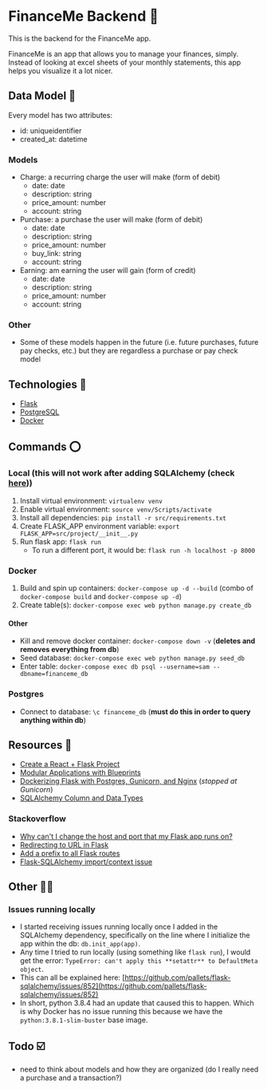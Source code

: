 # FinanceMe Backend 💸

This is the backend for the FinanceMe app.

FinanceMe is an app that allows you to manage your finances, simply. Instead of looking at excel sheets of your monthly statements, this app helps you visualize it a lot nicer.

## Data Model 💽

Every model has two attributes:

- id: uniqueidentifier
- created_at: datetime

### Models

- Charge: a recurring charge the user will make (form of debit)
  - date: date
  - description: string
  - price_amount: number
  - account: string
- Purchase: a purchase the user will make (form of debit)
  - date: date
  - description: string
  - price_amount: number
  - buy_link: string
  - account: string
- Earning: am earning the user will gain (form of credit)
  - date: date
  - description: string
  - price_amount: number
  - account: string

### Other

- Some of these models happen in the future (i.e. future purchases, future pay checks, etc.) but they are regardless a purchase or pay check model

## Technologies 🎷

- [Flask](https://flask.palletsprojects.com/en/1.1.x/)
- [PostgreSQL](https://www.postgresql.org/)
- [Docker](https://www.docker.com/)

## Commands ⭕

### Local (this will not work after adding SQLAlchemy (check [here](#issues-running-locally)))

1. Install virtual environment: `virtualenv venv`
2. Enable virtual environment: `source venv/Scripts/activate`
3. Install all dependencies: `pip install -r src/requirements.txt`
4. Create FLASK_APP environment variable: `export FLASK_APP=src/project/__init__.py`
5. Run flask app: `flask run`
   - To run a different port, it would be: `flask run -h localhost -p 8000`

### Docker

1. Build and spin up containers: `docker-compose up -d --build` (combo of `docker-compose build` and `docker-compose up -d`)
2. Create table(s): `docker-compose exec web python manage.py create_db`

#### Other

- Kill and remove docker container: `docker-compose down -v` (**deletes and removes everything from db**)
- Seed database: `docker-compose exec web python manage.py seed_db`
- Enter table: `docker-compose exec db psql --username=sam --dbname=financeme_db`

### Postgres

- Connect to database: `\c financeme_db` (**must do this in order to query anything within db**)

## Resources 💨

- [Create a React + Flask Project](https://www.youtube.com/watch?v=Q2eafQYgglM)
- [Modular Applications with Blueprints](https://flask.palletsprojects.com/en/1.1.x/blueprints/#my-first-blueprint)
- [Dockerizing Flask with Postgres, Gunicorn, and Nginx](https://testdriven.io/blog/dockerizing-flask-with-postgres-gunicorn-and-nginx/) (_stopped at Gunicorn_)
- [SQLAlchemy Column and Data Types](https://docs.sqlalchemy.org/en/13/core/type_basics.html)

### Stackoverflow

- [Why can't I change the host and port that my Flask app runs on?](https://stackoverflow.com/a/41940807)
- [Redirecting to URL in Flask](https://stackoverflow.com/a/14343957)
- [Add a prefix to all Flask routes](https://stackoverflow.com/a/18969161)
- [Flask-SQLAlchemy import/context issue](https://stackoverflow.com/a/9695045)

## Other 🕵️‍♂️

### Issues running locally

- I started receiving issues running locally once I added in the SQLAlchemy dependency, specifically on the line where I initialize the app within the db: `db.init_app(app)`.
- Any time I tried to run locally (using something like `flask run`), I would get the error: `TypeError: can't apply this **setattr** to DefaultMeta object`.
- This can all be explained here: [https://github.com/pallets/flask-sqlalchemy/issues/852](https://github.com/pallets/flask-sqlalchemy/issues/852)
- In short, python 3.8.4 had an update that caused this to happen. Which is why Docker has no issue running this because we have the `python:3.8.1-slim-buster` base image.

## Todo ☑️

- need to think about models and how they are organized (do I really need a purchase and a transaction?)
